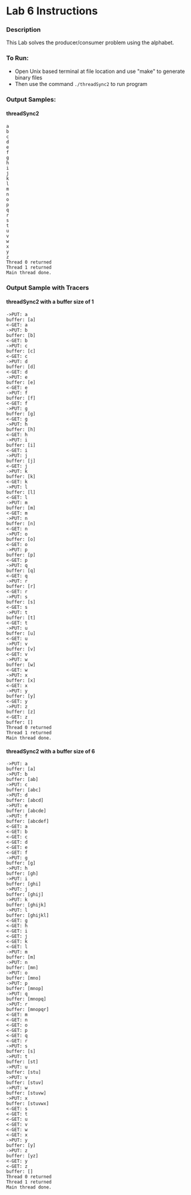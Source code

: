 # Lab 6 Instructions

### Description
This Lab solves the producer/consumer problem using the alphabet.

### To Run:
* Open Unix based terminal at file location and use "make" to generate binary files
* Then use the command `./threadSync2` to run program

### Output Samples:
#### threadSync2 
```
a
b
c
d
e
f
g
h
i
j
k
l
m
n
o
p
q
r
s
t
u
v
w
x
y
z
Thread 0 returned
Thread 1 returned
Main thread done.
```

### Output Sample with Tracers
#### threadSync2 with a buffer size of 1
```
->PUT: a   
buffer: [a]
<-GET: a   
->PUT: b   
buffer: [b]
<-GET: b   
->PUT: c   
buffer: [c]
<-GET: c   
->PUT: d   
buffer: [d]
<-GET: d   
->PUT: e   
buffer: [e]
<-GET: e   
->PUT: f   
buffer: [f]
<-GET: f   
->PUT: g
buffer: [g]
<-GET: g
->PUT: h
buffer: [h]
<-GET: h
->PUT: i
buffer: [i]
<-GET: i
->PUT: j
buffer: [j]
<-GET: j
->PUT: k
buffer: [k]
<-GET: k
->PUT: l
buffer: [l]
<-GET: l
->PUT: m
buffer: [m]
<-GET: m
->PUT: n
buffer: [n]
<-GET: n
->PUT: o
buffer: [o]
<-GET: o
->PUT: p
buffer: [p]
<-GET: p
->PUT: q
buffer: [q]
<-GET: q
->PUT: r
buffer: [r]
<-GET: r
->PUT: s
buffer: [s]
<-GET: s
->PUT: t
buffer: [t]
<-GET: t
->PUT: u
buffer: [u]
<-GET: u
->PUT: v
buffer: [v]
<-GET: v
->PUT: w
buffer: [w]
<-GET: w
->PUT: x
buffer: [x]
<-GET: x
->PUT: y
buffer: [y]
<-GET: y
->PUT: z
buffer: [z]
<-GET: z
buffer: []
Thread 0 returned
Thread 1 returned
Main thread done.
```
#### threadSync2 with a buffer size of 6
```
->PUT: a        
buffer: [a]     
->PUT: b        
buffer: [ab]    
->PUT: c        
buffer: [abc]   
->PUT: d        
buffer: [abcd]  
->PUT: e        
buffer: [abcde] 
->PUT: f        
buffer: [abcdef]
<-GET: a        
<-GET: b        
<-GET: c        
<-GET: d        
<-GET: e        
<-GET: f        
->PUT: g        
buffer: [g]     
->PUT: h        
buffer: [gh]    
->PUT: i        
buffer: [ghi]   
->PUT: j
buffer: [ghij]
->PUT: k
buffer: [ghijk]
->PUT: l
buffer: [ghijkl]
<-GET: g
<-GET: h
<-GET: i
<-GET: j
<-GET: k
<-GET: l
->PUT: m
buffer: [m]
->PUT: n
buffer: [mn]
->PUT: o
buffer: [mno]
->PUT: p
buffer: [mnop]
->PUT: q
buffer: [mnopq]
->PUT: r
buffer: [mnopqr]
<-GET: m
<-GET: n
<-GET: o
<-GET: p
<-GET: q
<-GET: r
->PUT: s
buffer: [s]
->PUT: t
buffer: [st]
->PUT: u
buffer: [stu]
->PUT: v
buffer: [stuv]
->PUT: w
buffer: [stuvw]
->PUT: x
buffer: [stuvwx]
<-GET: s
<-GET: t
<-GET: u
<-GET: v
<-GET: w
<-GET: x
->PUT: y
buffer: [y]
->PUT: z
buffer: [yz]
<-GET: y
<-GET: z
buffer: []
Thread 0 returned
Thread 1 returned
Main thread done.
```